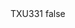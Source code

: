 <?xml version="1.0" encoding="UTF-8"?>
<CustomMetadata xmlns="http://soap.sforce.com/2006/04/metadata">
    <label>TXU331</label>
    <protected>false</protected>
</CustomMetadata>
